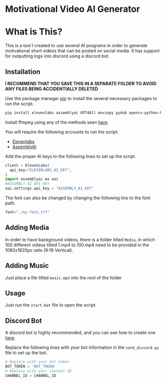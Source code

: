 # Motivational Video AI Generator

# What is This?

This is a tool I created to use several AI programs in order to generate motivational short videos that can be posted on social media. It has support for outputting logs into discord using a discord bot.

## Installation

**I RECOMMEND THAT YOU SAVE THIS IN A SEPARATE FOLDER TO AVOID ANY FILES BEING ACCIDENTIALLY DELETED**

Use the package manager [pip](https://pip.pypa.io/en/stable/) to install the several necessary packages to run the script.

```bash
pip install elevenlabs assemblyai GPT4All moviepy pydub opencv-python-headless av ffmpeg-python pysrt pillow numpy 
```

Install ffmpeg using any of the methods seen [here](https://avpres.net/FFmpeg/install_Windows).

You will require the following accounts to run the script.
- [Elevenlabs](https://elevenlabs.io/)
- [AssemblyAI](https://www.assemblyai.com/)

Add the proper AI keys to the following lines to set up the script.
```python
client = ElevenLabs(
  api_key="ELEVENLABS_AI_KEY",
)
import assemblyai as aai
#ASSEMBLY AI API KEY
aai.settings.api_key = "ASSEMBLY_AI_KEY"
```
The font can also be changed by changing the following line to the font path.
```python
font="./my-font.ttf"
```
## Adding Media
In order to have background videos, there is a folder titled `Media`, in which 100 different videos titled 1.mp4 to 100.mp4 need to be provided in the 1080x1920px ratio (9:16 Vertical). 

## Adding Music
Just place a file titled `music.mp3` into the root of the folder 

## Usage

Just run the `start.bat` file to open the script.

## Discord Bot
A discord bot is highly recommended, and you can see how to create one [here](https://www.upwork.com/resources/how-to-make-discord-bot).

Replace the following lines with your bot information in the `send_discord.py` file to set up the bot.
```python
# Replace with your bot token
BOT_TOKEN = 'BOT_TOKEN'
# Replace with your channel ID
CHANNEL_ID = CHANNEL_ID
```
